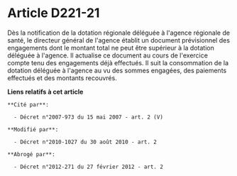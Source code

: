# Article D221-21

Dès la notification de la dotation régionale déléguée à l'agence régionale de santé, le directeur général de l'agence établit
un document prévisionnel des engagements dont le montant total ne peut être supérieur à la dotation déléguée à l'agence. Il
actualise ce document au cours de l'exercice compte tenu des engagements déjà effectués. Il suit la consommation de la
dotation déléguée à l'agence au vu des sommes engagées, des paiements effectués et des montants recouvrés.

**Liens relatifs à cet article**

	**Cité par**:

	  - Décret n°2007-973 du 15 mai 2007 - art. 2 (V)

	**Modifié par**:

	  - Décret n°2010-1027 du 30 août 2010 - art. 2

	**Abrogé par**:

	  - Décret n°2012-271 du 27 février 2012 - art. 2
